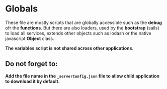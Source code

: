 # Globals
These file are mostly scripts that are globally accessible such as the **debug** ofr the **functions**.
But there are also loaders, used by the **bootstrap** (sails) to load all services,
extends other objects such as lodash or the native javascript **Object** class.

**The variables script is not shared across other applications**.

## Do not forget to:
**Add the file name in the `_serverConfig.json` file to allow child application to download it by default.**